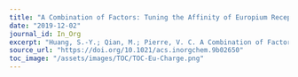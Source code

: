 ```yaml
---
title: "A Combination of Factors: Tuning the Affinity of Europium Receptors for Phosphate in Water"
date: "2019-12-02"
journal_id: In_Org
excerpt: "Huang, S.-Y.; Qian, M.; Pierre, V. C. A Combination of Factors: Tuning the Affinity of Europium Receptors for Phosphate in Water. Inorg. Chem. 2019, 58 (23), 16087–16099."
source_url: "https://doi.org/10.1021/acs.inorgchem.9b02650"
toc_image: "/assets/images/TOC/TOC-Eu-Charge.png"
---
```

